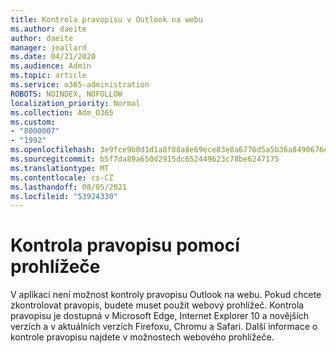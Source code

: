 ```yaml
---
title: Kontrola pravopisu v Outlook na webu
ms.author: daeite
author: daeite
manager: joallard
ms.date: 04/21/2020
ms.audience: Admin
ms.topic: article
ms.service: o365-administration
ROBOTS: NOINDEX, NOFOLLOW
localization_priority: Normal
ms.collection: Adm_O365
ms.custom:
- "8000007"
- "1992"
ms.openlocfilehash: 3e9fce9b0d1d1a8f88a8e69ece83e8a6776d5a5b36a8490676e274b23741052f
ms.sourcegitcommit: b5f7da89a650d2915dc652449623c78be6247175
ms.translationtype: MT
ms.contentlocale: cs-CZ
ms.lasthandoff: 08/05/2021
ms.locfileid: "53924330"
---
```

# <a name="use-your-browser-to-check-spelling"></a>Kontrola pravopisu pomocí prohlížeče

V aplikaci není možnost kontroly pravopisu Outlook na webu. Pokud chcete zkontrolovat pravopis, budete muset použít webový prohlížeč. Kontrola pravopisu je dostupná v Microsoft Edge, Internet Explorer 10 a novějších verzích a v aktuálních verzích Firefoxu, Chromu a Safari. Další informace o kontrole pravopisu najdete v možnostech webového prohlížeče.